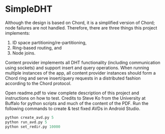 # SimpleDHT
Although the design is based on Chord, it is a simplified version of Chord; node failures are not
handled. Therefore, there are three things this project implements:
1) ID space partitioning/re-partitioning,
2) Ring-based routing, and
3) Node joins.

Content provider implements all DHT functionality (including communication using sockets) and
support insert and query operations. When running multiple instances of the app, all content
provider instances should form a Chord ring and serve insert/query requests in a distributed
fashion according to the Chord protocol.

Open readme.pdf to view complete description of this project and instructions on how to test. Credits to Steve Ko from the University at Buffalo for python scripts and much of the content of the PDF. Run the following commands to create & test fixed AVDs in Android Studio.
```python
python create_avd.py 5
python run_avd.py 5
python set_redir.py 10000
```
